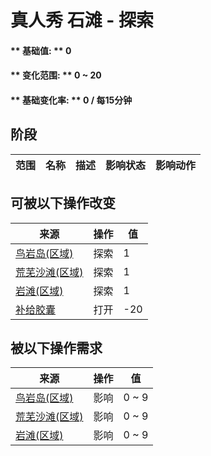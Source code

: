 # 真人秀 石滩 - 探索  
#### ** 基础值: ** 0   
#### ** 变化范围: ** 0 ~ 20  
#### ** 基础变化率: ** 0 / 每15分钟  
## 阶段  
范围  |  名称  |  描述  |  影响状态  |  影响动作  
----  |  ----  |  ----  |  ----  |  ----  
## 可被以下操作改变  
来源  |  操作  |  值  
----  |  ----  |  ----  
[鸟岩岛(区域)](BirdRock.md)  |  探索  |  1  
[荒芜沙滩(区域)](DesolateBeach.md)  |  探索  |  1  
[岩滩(区域)](Rocks.md)  |  探索  |  1  
[补给胶囊](TV_SupplyCapsule.md)  |  打开  |  -20  
## 被以下操作需求  
来源  |  操作  |  值  
----  |  ----  |  ----  
[鸟岩岛(区域)](BirdRock.md)  |  影响  |  0 ~ 9  
[荒芜沙滩(区域)](DesolateBeach.md)  |  影响  |  0 ~ 9  
[岩滩(区域)](Rocks.md)  |  影响  |  0 ~ 9  
